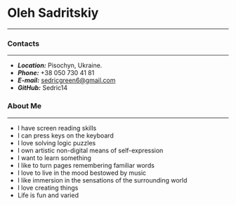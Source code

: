 # Oleh Sadritskiy
---

### Contacts
---
* ***Location:*** Pisochyn, Ukraine.
* ***Phone:*** +38 050 730 41 81
* ***E-mail:*** sedricgreen6@gmail.com
* ***GitHub:*** Sedric14

### About Me
---
* I have screen reading skills
* I can press keys on the keyboard
* I love solving logic puzzles
* I own artistic non-digital means of self-expression
* I want to learn something
* I like to turn pages remembering familiar words
* I love to live in the mood bestowed by music
* I like immersion in the sensations of the surrounding world
* I love creating things
* Life is fun and varied
